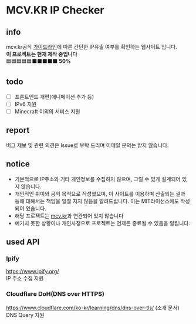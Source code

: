 # MCV.KR IP Checker
## info
mcv.kr공식 [가이드라인](https://cafe.naver.com/mcvkr/136)에 따른 간단한 IP유출 여부를 확인하는 웹사이트 입니다.  
**이 프로젝트는 현재 제작 중입니다**  
🟦🟦🟦🟦🟦⬛⬛⬛⬛⬛ **50%**
## todo
- [ ] 프론트엔드 개편(애니메이션 추가 등)
- [ ] IPv6 지원
- [ ] Minecraft 이외의 서비스 지원

## report
버그 제보 및 관련 의견은 Issue로 부탁 드리며 이메일 문의는 받지 않습니다.

## notice
- 기본적으로 IP주소와 기타 개인정보를 수집하지 않으며, 그럴 수 있게 설계되어 있지 않습니다.
- 개인적인 취미와 공익 목적으로 작성했으며, 이 사이트를 이용하며 산출되는 결과 등에 대해서는 책임을 일절 지지 않음을 알려드립니다. 이는 MIT라이선스에도 작성되어 있습니다.
- 해당 프로젝트는 [mcv.kr](mcv.kr)과 연관되어 있지 않습니다
- 예기치 못한 상황이나 개인사정으로 프로젝트는 언제든 종료될 수 있음을 알립니다.
## used API
### Ipify
https://www.ipify.org/  
IP 주소 수집 지원 
### Cloudflare DoH(DNS over HTTPS)
https://www.cloudflare.com/ko-kr/learning/dns/dns-over-tls/ (소개 문서)  
DNS Query 지원
